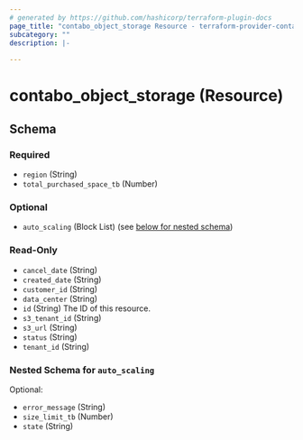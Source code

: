 ```yaml
---
# generated by https://github.com/hashicorp/terraform-plugin-docs
page_title: "contabo_object_storage Resource - terraform-provider-contabo-sdkv2"
subcategory: ""
description: |-
  
---
```


# contabo_object_storage (Resource)





<!-- schema generated by tfplugindocs -->
## Schema

### Required

- `region` (String)
- `total_purchased_space_tb` (Number)

### Optional

- `auto_scaling` (Block List) (see [below for nested schema](#nestedblock--auto_scaling))

### Read-Only

- `cancel_date` (String)
- `created_date` (String)
- `customer_id` (String)
- `data_center` (String)
- `id` (String) The ID of this resource.
- `s3_tenant_id` (String)
- `s3_url` (String)
- `status` (String)
- `tenant_id` (String)

<a id="nestedblock--auto_scaling"></a>
### Nested Schema for `auto_scaling`

Optional:

- `error_message` (String)
- `size_limit_tb` (Number)
- `state` (String)


